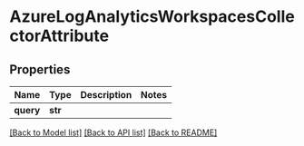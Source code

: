 # AzureLogAnalyticsWorkspacesCollectorAttribute

## Properties
Name | Type | Description | Notes
------------ | ------------- | ------------- | -------------
**query** | **str** |  | 

[[Back to Model list]](../README.md#documentation-for-models) [[Back to API list]](../README.md#documentation-for-api-endpoints) [[Back to README]](../README.md)

